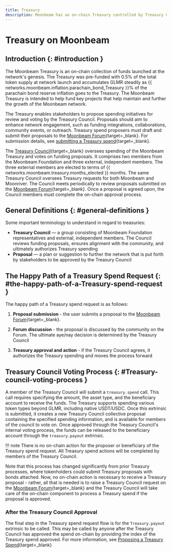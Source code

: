 ```yaml
---
title: Treasury
description: Moonbeam has an on-chain Treasury controlled by Treasury Council members, enabling stakeholders to submit proposals to further the network.
---
```


# Treasury on Moonbeam

## Introduction {: #introduction }

The Moonbeam Treasury is an on-chain collection of funds launched at the network's genesis. The Treasury was pre-funded with 0.5% of the total token supply at network launch and accumulates GLMR steadily as {{ networks.moonbeam.inflation.parachain_bond_Treasury }}% of the parachain bond reserve inflation goes to the Treasury. The Moonbeam Treasury is intended to help fund key projects that help maintain and further the growth of the Moonbeam network.

The Treasury enables stakeholders to propose spending initiatives for review and voting by the Treasury Council. Proposals should aim to enhance network engagement, such as funding integrations, collaborations, community events, or outreach. Treasury spend proposers must draft and submit their proposals to the [Moonbeam Forum](https://forum.moonbeam.network/c/governance/Treasury-proposals/8){target=\_blank}. For submission details, see [submitting a Treasury spend](/tokens/governance/Treasury-spend/){target=\_blank}.

The [Treasury Council](https://forum.moonbeam.network/g/TreasuryCouncil){target=\_blank} oversees spending of the Moonbeam Treasury and votes on funding proposals. It comprises two members from the Moonbeam Foundation and three external, independent members. The three external members are elected to terms of {{ networks.moonbeam.treasury.months_elected }} months. The same Treasury Council oversees Treasury requests for both Moonbeam and Moonriver. The Council meets periodically to review proposals submitted on the [Moonbeam Forum](https://forum.moonbeam.network/c/governance/Treasury-proposals/8){target=\_blank}. Once a proposal is agreed upon, the Council members must complete the on-chain approval process.

## General Definitions {: #general-definitions }

Some important terminology to understand in regard to treasuries:

- **Treasury Council** — a group consisting of Moonbeam Foundation representatives and external, independent members. The Council reviews funding proposals, ensures alignment with the community, and ultimately authorizes Treasury spending
- **Proposal** — a plan or suggestion to further the network that is put forth by stakeholders to be approved by the Treasury Council

## The Happy Path of a Treasury Spend Request {: #the-happy-path-of-a-Treasury-spend-request }

The happy path of a Treasury spend request is as follows:

1. **Proposal submission** - the user submits a proposal to the [Moonbeam Forum](https://forum.moonbeam.network/c/governance/Treasury-proposals/8){target=\_blank}. 

2. **Forum discussion** - the proposal is discussed by the community on the Forum. The ultimate aye/nay decision is determined by the Treasury Council

3. **Treasury approval and action** - if the Treasury Council agrees, it authorizes the Treasury spending and moves the process forward

## Treasury Council Voting Process {: #Treasury-council-voting-process }

A member of the Treasury Council will submit a `treasury.spend` call. This call requires specifying the amount, the asset type, and the beneficiary account to receive the funds. The Treasury supports spending various token types beyond GLMR, including native USDT/USDC. Once this extrinsic is submitted, it creates a new Treasury Council collective proposal containing the specified spending information, and is available for members of the council to vote on. Once approved through the Treasury Council's internal voting process, the funds can be released to the beneficiary account through the `treasury.payout` extrinsic.
 
!!! note
    There is no on-chain action for the proposer or beneficiary of the Treasury spend request.
    All Treasury spend actions will be completed by members of the Treasury Council.

Note that this process has changed significantly from prior Treasury processes, where tokenholders could submit Treasury proposals with bonds attached. Now, no on-chain action is necessary to receive a Treasury proposal - rather, all that is needed is to raise a Treasury Council request on the [Moonbeam Forum](https://forum.moonbeam.network/c/governance/Treasury-proposals/8){target=\_blank} and the Treasury Council will take care of the on-chain component to process a Treasury spend if the proposal is approved.

### After the Treasury Council Approval

The final step in the Treasury spend request flow is for the `Treasury.payout` extrinsic to be called. This may be called by anyone after the Treasury Council has approved the spend on-chain by providing the index of the Treasury spend approved. For more information, see [Proposing a Treasury Spend](/tokens/governance/treasury-spend/#next-steps){target=\_blank}